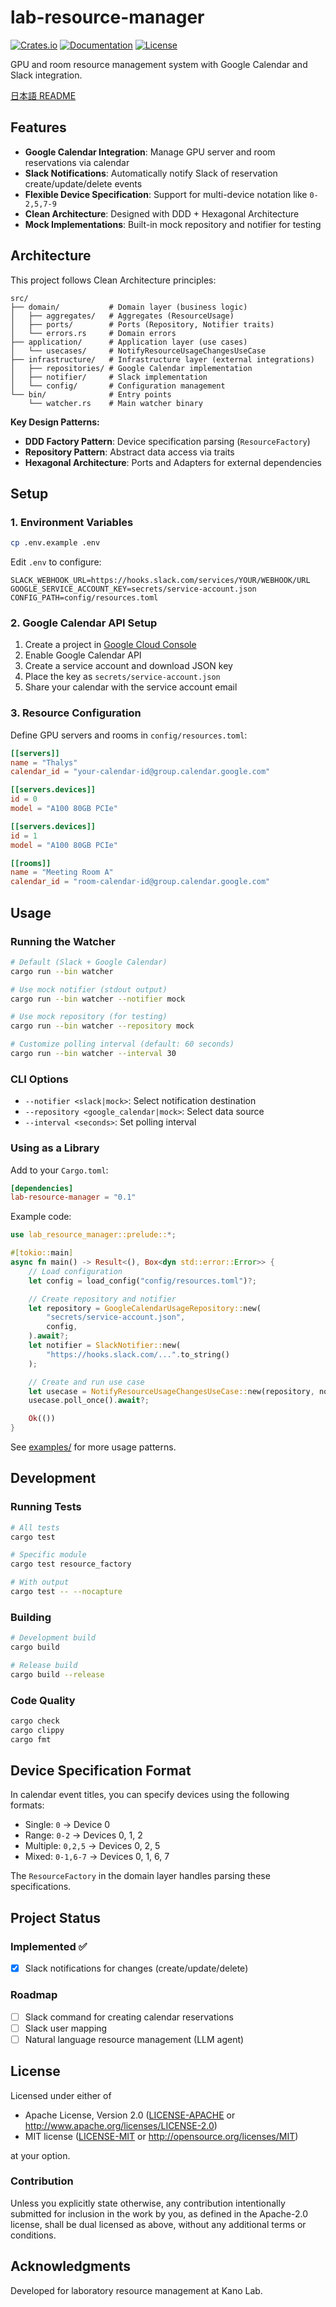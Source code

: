 # lab-resource-manager

[![Crates.io](https://img.shields.io/crates/v/lab-resource-manager)](https://crates.io/crates/lab-resource-manager)
[![Documentation](https://docs.rs/lab-resource-manager/badge.svg)](https://docs.rs/lab-resource-manager)
[![License](https://img.shields.io/badge/license-MIT%2FApache--2.0-blue)](README.md#license)

GPU and room resource management system with Google Calendar and Slack integration.

[日本語 README](README_ja.md)

## Features

- **Google Calendar Integration**: Manage GPU server and room reservations via calendar
- **Slack Notifications**: Automatically notify Slack of reservation create/update/delete events
- **Flexible Device Specification**: Support for multi-device notation like `0-2,5,7-9`
- **Clean Architecture**: Designed with DDD + Hexagonal Architecture
- **Mock Implementations**: Built-in mock repository and notifier for testing

## Architecture

This project follows Clean Architecture principles:

```
src/
├── domain/           # Domain layer (business logic)
│   ├── aggregates/   # Aggregates (ResourceUsage)
│   ├── ports/        # Ports (Repository, Notifier traits)
│   └── errors.rs     # Domain errors
├── application/      # Application layer (use cases)
│   └── usecases/     # NotifyResourceUsageChangesUseCase
├── infrastructure/   # Infrastructure layer (external integrations)
│   ├── repositories/ # Google Calendar implementation
│   ├── notifier/     # Slack implementation
│   └── config/       # Configuration management
└── bin/              # Entry points
    └── watcher.rs    # Main watcher binary
```

**Key Design Patterns:**
- **DDD Factory Pattern**: Device specification parsing (`ResourceFactory`)
- **Repository Pattern**: Abstract data access via traits
- **Hexagonal Architecture**: Ports and Adapters for external dependencies

## Setup

### 1. Environment Variables

```bash
cp .env.example .env
```

Edit `.env` to configure:

```env
SLACK_WEBHOOK_URL=https://hooks.slack.com/services/YOUR/WEBHOOK/URL
GOOGLE_SERVICE_ACCOUNT_KEY=secrets/service-account.json
CONFIG_PATH=config/resources.toml
```

### 2. Google Calendar API Setup

1. Create a project in [Google Cloud Console](https://console.cloud.google.com/)
2. Enable Google Calendar API
3. Create a service account and download JSON key
4. Place the key as `secrets/service-account.json`
5. Share your calendar with the service account email

### 3. Resource Configuration

Define GPU servers and rooms in `config/resources.toml`:

```toml
[[servers]]
name = "Thalys"
calendar_id = "your-calendar-id@group.calendar.google.com"

[[servers.devices]]
id = 0
model = "A100 80GB PCIe"

[[servers.devices]]
id = 1
model = "A100 80GB PCIe"

[[rooms]]
name = "Meeting Room A"
calendar_id = "room-calendar-id@group.calendar.google.com"
```

## Usage

### Running the Watcher

```bash
# Default (Slack + Google Calendar)
cargo run --bin watcher

# Use mock notifier (stdout output)
cargo run --bin watcher --notifier mock

# Use mock repository (for testing)
cargo run --bin watcher --repository mock

# Customize polling interval (default: 60 seconds)
cargo run --bin watcher --interval 30
```

### CLI Options

- `--notifier <slack|mock>`: Select notification destination
- `--repository <google_calendar|mock>`: Select data source
- `--interval <seconds>`: Set polling interval

### Using as a Library

Add to your `Cargo.toml`:

```toml
[dependencies]
lab-resource-manager = "0.1"
```

Example code:

```rust
use lab_resource_manager::prelude::*;

#[tokio::main]
async fn main() -> Result<(), Box<dyn std::error::Error>> {
    // Load configuration
    let config = load_config("config/resources.toml")?;

    // Create repository and notifier
    let repository = GoogleCalendarUsageRepository::new(
        "secrets/service-account.json",
        config,
    ).await?;
    let notifier = SlackNotifier::new(
        "https://hooks.slack.com/...".to_string()
    );

    // Create and run use case
    let usecase = NotifyResourceUsageChangesUseCase::new(repository, notifier);
    usecase.poll_once().await?;

    Ok(())
}
```

See [examples/](examples/) for more usage patterns.

## Development

### Running Tests

```bash
# All tests
cargo test

# Specific module
cargo test resource_factory

# With output
cargo test -- --nocapture
```

### Building

```bash
# Development build
cargo build

# Release build
cargo build --release
```

### Code Quality

```bash
cargo check
cargo clippy
cargo fmt
```

## Device Specification Format

In calendar event titles, you can specify devices using the following formats:

- Single: `0` → Device 0
- Range: `0-2` → Devices 0, 1, 2
- Multiple: `0,2,5` → Devices 0, 2, 5
- Mixed: `0-1,6-7` → Devices 0, 1, 6, 7

The `ResourceFactory` in the domain layer handles parsing these specifications.

## Project Status

### Implemented ✅

- [x] Slack notifications for changes (create/update/delete)

### Roadmap

- [ ] Slack command for creating calendar reservations
- [ ] Slack user mapping
- [ ] Natural language resource management (LLM agent)

## License

Licensed under either of

 * Apache License, Version 2.0 ([LICENSE-APACHE](LICENSE-APACHE) or http://www.apache.org/licenses/LICENSE-2.0)
 * MIT license ([LICENSE-MIT](LICENSE-MIT) or http://opensource.org/licenses/MIT)

at your option.

### Contribution

Unless you explicitly state otherwise, any contribution intentionally submitted
for inclusion in the work by you, as defined in the Apache-2.0 license, shall be
dual licensed as above, without any additional terms or conditions.

## Acknowledgments

Developed for laboratory resource management at Kano Lab.
